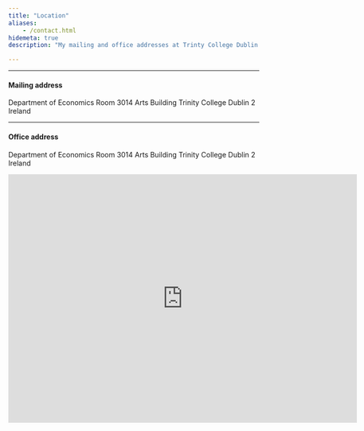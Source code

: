 ```yaml
---
title: "Location"
aliases:
    - /contact.html
hidemeta: true
description: "My mailing and office addresses at Trinty College Dublin."

---
```


---

#### Mailing address

Department of Economics
Room 3014
Arts Building
Trinity College
Dublin 2
Ireland

---

#### Office address

Department of Economics
Room 3014
Arts Building
Trinity College
Dublin 2
Ireland

<iframe src="https://www.google.com/maps/embed?pb=!1m18!1m12!1m3!1d2382.000375582603!2d-6.259699822509045!3d53.34324947228842!2m3!1f0!2f0!3f0!3m2!1i1024!2i768!4f13.1!3m3!1m2!1s0x48670e9afe2ce849%3A0x98b1188a1afd42ff!2sTCD%20Arts%20Building!5e0!3m2!1sen!2sie!4v1730913459135!5m2!1sen!2sie" width="700" height="500" style="border:0;" allowfullscreen="" loading="lazy" referrerpolicy="no-referrer-when-downgrade"></iframe>


